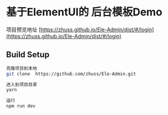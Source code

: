 # 基于ElementUI的 后台模板Demo

项目预览地址 [https://zhuss.github.io/Ele-Admin/dist/#/login](https://zhuss.github.io/Ele-Admin/dist/#/login)

## Build Setup

``` bash
克隆项目到本地
git clone  https://github.com/zhuss/Ele-Admin.git

进入到项目目录
yarn

运行
npm run dev
```